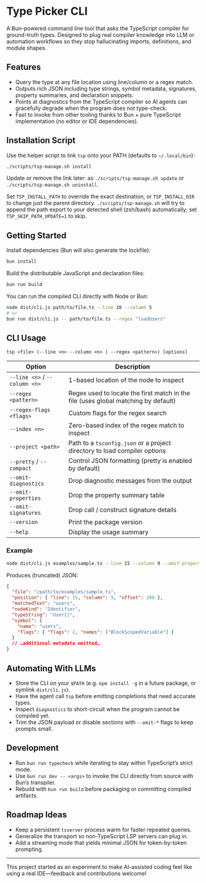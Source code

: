 # Type Picker CLI

A Bun-powered command line tool that asks the TypeScript compiler for ground-truth types. Designed to plug real compiler knowledge into LLM or automation workflows so they stop hallucinating imports, definitions, and module shapes.

## Features
- Query the type at any file location using line/column or a regex match.
- Outputs rich JSON including type strings, symbol metadata, signatures, property summaries, and declaration snippets.
- Points at diagnostics from the TypeScript compiler so AI agents can gracefully degrade when the program does not type-check.
- Fast to invoke from other tooling thanks to Bun + pure TypeScript implementation (no editor or IDE dependencies).

## Installation Script
Use the helper script to link `tsp` onto your PATH (defaults to `~/.local/bin`):

```bash
./scripts/tsp-manage.sh install
```

Update or remove the link later: as `./scripts/tsp-manage.sh update` or `./scripts/tsp-manage.sh uninstall`.

Set `TSP_INSTALL_PATH` to override the exact destination, or `TSP_INSTALL_DIR` to change just the parent directory.
`./scripts/tsp-manage.sh` will try to append the path export to your detected shell (zsh/bash) automatically; set `TSP_SKIP_PATH_UPDATE=1` to skip.

## Getting Started
Install dependencies (Bun will also generate the lockfile):

```bash
bun install
```

Build the distributable JavaScript and declaration files:

```bash
bun run build
```

You can run the compiled CLI directly with Node or Bun:

```bash
node dist/cli.js path/to/file.ts --line 10 --column 5
# or
bun run dist/cli.js -- path/to/file.ts --regex "loadUsers"
```

## CLI Usage
```
tsp <file> (--line <n> --column <n> | --regex <pattern>) [options]
```

| Option | Description |
| --- | --- |
| `--line <n>` / `--column <n>` | 1-based location of the node to inspect |
| `--regex <pattern>` | Regex used to locate the first match in the file (uses global matching by default) |
| `--regex-flags <flags>` | Custom flags for the regex search |
| `--index <n>` | Zero-based index of the regex match to inspect |
| `--project <path>` | Path to a `tsconfig.json` or a project directory to load compiler options |
| `--pretty` / `--compact` | Control JSON formatting (pretty is enabled by default) |
| `--omit-diagnostics` | Drop diagnostic messages from the output |
| `--omit-properties` | Drop the property summary table |
| `--omit-signatures` | Drop call / construct signature details |
| `--version` | Print the package version |
| `--help` | Display the usage summary |

### Example
```bash
node dist/cli.js examples/sample.ts --line 15 --column 9 --omit-properties --omit-diagnostics
```
Produces (truncated) JSON:

```json
{
  "file": "/path/to/examples/sample.ts",
  "position": { "line": 15, "column": 9, "offset": 288 },
  "matchedText": "users",
  "nodeKind": "Identifier",
  "typeString": "User[]",
  "symbol": {
    "name": "users",
    "flags": { "flags": 2, "names": ["BlockScopedVariable"] }
  }
  // …additional metadata omitted…
}
```

## Automating With LLMs
- Store the CLI on your `$PATH` (e.g. `npm install -g` in a future package, or symlink `dist/cli.js`).
- Have the agent call `tsp` before emitting completions that need accurate types.
- Inspect `diagnostics` to short-circuit when the program cannot be compiled yet.
- Trim the JSON payload or disable sections with `--omit-*` flags to keep prompts small.

## Development
- Run `bun run typecheck` while iterating to stay within TypeScript’s strict mode.
- Use `bun run dev -- <args>` to invoke the CLI directly from source with Bun’s transpiler.
- Rebuild with `bun run build` before packaging or committing compiled artifacts.

## Roadmap Ideas
- Keep a persistent `tsserver` process warm for faster repeated queries.
- Generalize the transport so non-TypeScript LSP servers can plug in.
- Add a streaming mode that yields minimal JSON for token-by-token prompting.

---
This project started as an experiment to make AI-assisted coding feel like using a real IDE—feedback and contributions welcome!
